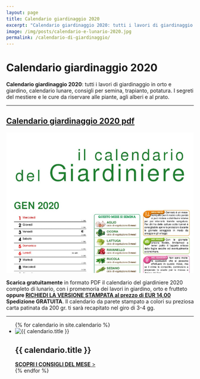 ```yaml
---
layout: page
title: Calendario giardinaggio 2020
excerpt: "Calendario giardinaggio 2020: tutti i lavori di giardinaggio in orto e giardino, calendario lunare, consigli per semina, trapianto, potatura. Scaricalo in PDF."
image: /img/posts/calendario-e-lunario-2020.jpg
permalink: /calendario-di-giardinaggio/
---
```

<script type="application/ld+json">{"@context":"https://schema.org/","@type":"Product","name":"Il Calendario del Giardiniere","image":"https://www.giardiniere-potasiepe.fvg.it/img/posts/calendario-e-lunario-2020.jpg","description":"Il calendario del giardiniere con tutti i promemoria dei lavori in giardino, orto e frutteto. I segreti dei giardineiri, le cure da riservare a piante, alberi e prato.","sku":"claneda_giard_2020","mpn":"calenda_2020","brand":{"@type":"Brand","name":"POTASIEPE"},"review":{"@type":"Review","reviewRating":{"@type":"Rating","ratingValue":"5","bestRating":"5"},"author":{"@type":"Person","name":"Giancarlo"},"description":"Il calendario è magnifico e mi è stato consegnato a tempo di record.","name":"Calendario bellissimo e molto utile"},"aggregateRating":{"@type":"AggregateRating","ratingValue":"5","reviewCount":"10"},"offers":{"@type":"Offer","url":"https://www.giardiniere-potasiepe.fvg.it/calendario-di-giardinaggio/","priceCurrency":"EUR","price":"14","priceValidUntil":"2021-12-31","itemCondition":"https://schema.org/NewCondition","availability":"https://schema.org/InStock","seller":{"@type":"Organization","name":"POTASIEPE"}}}</script>

# Calendario giardinaggio 2020

**Calendario giardinaggio 2020**: tutti i lavori di giardinaggio in orto e giardino, calendario lunare, consigli per semina, trapianto, potatura. I segreti del mestiere e le cure da riservare alle piante, agli alberi e al prato.

___

<h2>
<a href="/download/calendari/2020/calendario-e-lunario-2020.pdf"
download="calendario-e-lunario-2020.pdf"
title="Calendario giardinaggio 2020">Calendario giardinaggio 2020 pdf</a>
</h2>

![calendario giardinaggio 2020](/img/posts/calendario-e-lunario-2020.jpg "calendario giardinaggio 2020")

<p>
<strong>Scarica gratuitamente</strong> in formato PDF il calendario del giardiniere 2020 completo di lunario, con i promemoria dei lavori in giardino, orto e frutteto <strong>oppure
<a href="/contatti/" title="acquista il calendario da parete stampato">
RICHIEDI LA VERSIONE STAMPATA al prezzo di EUR 14,00 </a> Spedizione GRATUITA</strong>.
Il calendario da parete stampato a colori su preziosa carta patinata da 200 gr. ti sarà recapitato nel giro di 3-4 gg.
</p>

___


<div class="list-collection">
<ul>
	{% for calendario in site.calendario %}
		<li>
		  <img src="{% include relative-src.html src=calendario.image %}" alt="{{ calendario.title }}">
			<div>
			<h2><span class="name">{{ calendario.title }}</span></h2>
			<a href="{{ site.baseurl }}{{ calendario.url }}"><strong>SCOPRI I CONSIGLI DEL MESE</strong> &gt;</a>
			</div>
		</li>
	{% endfor %}
</ul>
</div>
